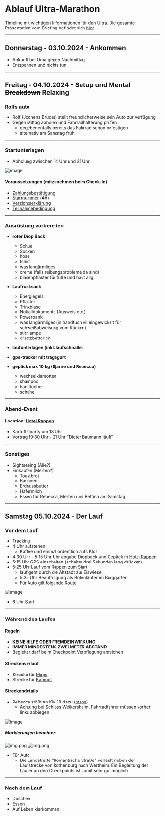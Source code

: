 # Ablauf Ultra-Marathon

Timeline mit wichtigen Informationen für den Ultra.
Die gesamte Präsentation vom Briefing befindet sich [hier](./Briefing.pdf).

<hr>

## Donnerstag - 03.10.2024 - Ankommen

- Ankunft bei Oma gegen Nachmittag
- Entspannen und nichts tun

<hr>

## Freitag - 04.10.2024 - Setup und Mental ~~Breakdown~~ **Relaxing**

### Rolfs auto

- Rolf (Jochens Bruder) stellt freundlicherweise sein Auto zur verfügung
- Gegen Mittag abholen und Fahrradhalterung prüfen
    - gegebenenfalls bereits das Fahrrad schon befestigen
    - alternativ am Samstag früh

<hr>

### Startunterlagen

- Abholung zwischen 14 Uhr und 21 Uhr

![image](./StartunterlagenOrt.png)

#### Voraussetzungen (mitzunehmen beim Check-In)

- [Zahlungsbestätigung](./Zahlungsbestaetigung.pdf)
- [Startnummer](./Teilnehmerliste%202024%20Taubertal%20100.pdf) (**49**)
- [Verzichtserklärung](./Verzichtserklärung%20und%20Haftungsfreistellung%20VuH.pdf)
- [Teilnahmebedingung](./Teilnahmebedingungen%20TB.pdf)

<hr>

### Ausrüstung vorbereiten

- **roter Drop Back**
    - Schue
    - Socken
    - hose
    - tshirt
    - was langärmliges
    - creme (falls reibungsprobleme da sind)
    - blasenpflaster für füße und haut allg.


- **Laufrucksack**
    - Energiegels
    - Pflaster
    - Trinkblase
    - Notfalldokumente (Ausweis etc.)
    - Powerbank
    - was langärmliges (in handtuch vll eingewickelt für schweißabweisung vom Rücken)
    - stirnlampe
    - ersatzbatterien


- **laufunterlagen (inkl. laufschnalle)**


- **gps-tracker mit tragegurt**


- **gepäck max 10 kg (Bjarne und Rebecca)**
    - wechselklamotten
    - shampoo
    - handtücher
    - schuhe

<hr>

### Abend-Event

#### Location: [Hotel Rappen](https://maps.app.goo.gl/DHtS3cArkF6CneBU8)

- Kartoffelparty um 18 Uhr
- Vortrag 19:30 Uhr - 21 Uhr "Dieter Baumann läuft"

<hr>

### Sonstiges

- Sightseeing (Alle?)
- Einkaufen (Merten?)
    - Toastbrot
    - Bananen
    - Erdnussbutter
    - Hafermilch
    - Essen für Rebecca, Merten und Bettina am Samstag

<hr>

## Samstag 05.10.2024 - Der Lauf

### Vor dem Lauf

- [Tracking](https://www.geotracks.co.uk/live/Taubertal100-2024)
- 4 Uhr aufstehen
    - Kaffee und einmal ordentlich aufs Klo!
- 4:30 Uhr - 5:15 Uhr Uhr abgabe Dropback und Gepäck in [Hotel Rappen](https://maps.app.goo.gl/DHtS3cArkF6CneBU8)
- 5:15 Uhr GPS einschalten (schalter drei Sekunden lang drücken)
- 5:25 Uhr Lauf vom Rappen zum [Start](https://maps.app.goo.gl/jucyVvo7TbkiAyTm9)
    - lauf geht durch die Altstadt zur Eiswiese
    - 5:35 Uhr Beauftragung als Botenläufer im Burggarten
    - Für Auto gilt folgende [Route](https://maps.app.goo.gl/TSbAaAiy3gDURFGW6)

![image](./AnfahrtAutoZumStart.png)


- 6 Uhr Start

<hr>

### Während des Laufes

#### Regeln

- **KEINE HILFE ODER FREMDEINWIRKUNG**
- **IMMER MINDESTENS ZWEI METER ABSTAND**
- Begleiter darf beim Checkpoint Verpflegung anreichen

#### Streckenverlauf

- Strecke
  für [Maps](https://www.google.com/maps/d/viewer?mid=1q6d6qUg0AwhIK_OyF-TyUw848k6brwWA&ll=49.72055058472038%2C9.840644679976238&z=10)
- Strecke für [Kamoot](https://www.komoot.com/de-de/tour/374784632)

#### Streckendetails

- Rebecca stößt an KM 18 dazu ([maps](https://maps.app.goo.gl/DgcJyYyvfDY6uMnR8))
    - Achtung bei Schloss Weikersheim, Fahrradfahrer müssen vorher links
      abbiegen

![image](./RadfahrerSchlossWeikersheim.png)

##### Markierungen beachten

![img.png](MarkierungBeispielKM.png)
![img.png](MarkierungBeispielAbbiegung.png)

- Für Auto
    - Die Landstraße "Romantische Straße" verläuft neben der Laufstrecke von Rothenburg nach Wertheim. Ein Begleitung
      der
      Läufer an den Checkpoints ist somit sehr gut möglich

<hr>

### Nach dem Lauf

- Duschen
- Essen
- Auf Leben klarkommen
